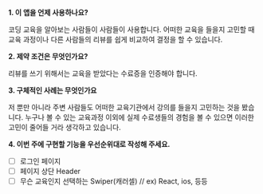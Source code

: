 **1. 이 앱을 언제 사용하나요?**

  코딩 교육을 알아보는 사람들이 사람들이 사용합니다.
  어떠한 교육을 들을지 고민할 때 교육 과정이나 다른 사람들의 리뷰를 쉽게 비교하여 결정을 할 수 있습니다.

**2. 제약 조건은 무엇인가요?**

  리뷰를 쓰기 위해서는 교육을 받았다는 수료증을 인증해야 합니다.
  

**3. 구체적인 사례는 무엇인가요**

  저 뿐만 아니라 주변 사람들도 어떠한 교육기관에서 강의를 들을지 고민하는 것을 봤습니다.
  누구나 볼 수 있는 교육과정 이외에 실제 수료생들의 경험을 볼 수 있으면 이러한 고민이 줄어들 거라 생각하고 있습니다.

**4. 이번 주에 구현할 기능을 우선순위대로 작성해 주세요.**

 - [ ] 로그인 페이지
 - [ ] 페이지 상단 Header
 - [ ] 무슨 교육인지 선택하는 Swiper(캐러셀) // ex) React, ios, 등등
